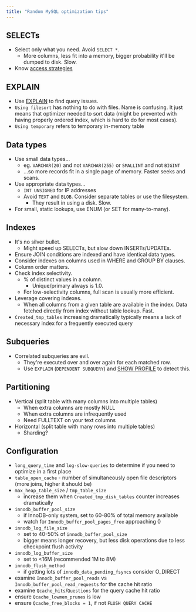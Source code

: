 ```yaml
---
title: "Random MySQL optimization tips"
---
```


## SELECTs

- Select only what you need. Avoid `SELECT *`.
  - More columns, less fit into a memory, bigger probability it'll be dumped to disk. Slow.
- Know [access strategies](http://joinfu.com/presentations/target-practice/target-practice-workbook.pdf)

## EXPLAIN

- Use [EXPLAIN](https://www.pythian.com/blog/wp-content/uploads/explain-diagram1.pdf) to find query issues.
- `Using filesort` has nothing to do with files. Name is confusing. It just means that optimizer
  needed to sort data (might be prevented with having properly ordered index, which is hard to do for most
  cases).
- `Using temporary` refers to temporary in-memory table

## Data types

- Use small data types...
  - eg. `VARCHAR(20)` and not `VARCHAR(255)` or `SMALLINT` and not `BIGINT`
  - ...so more records fit in a single page of memory. Faster seeks and scans.
- Use appropriate data types...
  - `INT UNSIGNED` for IP addresses
  - Avoid `TEXT` and `BLOB`. Consider separate tables or use the filesystem.
    - They result in using a disk. Slow.
- For small, static lookups, use ENUM (or SET for many-to-many).

## Indexes

- It's no silver bullet.
  - Might speed up SELECTs, but slow down INSERTs/UPDATEs.
- Ensure JOIN conditions are indexed and have identical data types.
- Consider indexes on columns used in WHERE and GROUP BY clauses.
- Column order matters.
- Check index selectivity.
  - % of distinct values in a column.
    - Unique/primary always is 1.0.
  - For low-selectivity columns, full scan is usually more efficient.
- Leverage covering indexes.
  - When all columns from a given table are available in the index.
    Data fetched directly from index without table lookup. Fast.
- `Created_tmp_tables` increasing dramatically typically means a lack
  of necessary index for a frequently executed query

## Subqueries

- Correlated subqueries are evil.
  - They're executed over and over again for each matched row.
  - Use `EXPLAIN` (`DEPENDENT SUBQUERY`) and
    [SHOW PROFILE](http://www.sobstel.dev/blog/mysql-profiling-queries/)
    to detect this.

## Partitioning

- Vertical (split table with many columns into multiple tables)
  - When extra columns are mostly NULL
  - When extra columns are infrequently used
  - Need FULLTEXT on your text columns
- Horizontal (split table with many rows into multiple tables)
  - Sharding?

## Configuration

- `long_query_time` and `log-slow-queries` to determine if you need to
  optimize in a first place
- `table_open_cache` - number of simultaneously open file descriptors
  (more joins, higher it should be)
- `max_heap_table_size` / `tmp_table_size`
  - increase them when `Created_tmp_disk_tables` counter increases dramatically
- `innodb_buffer_pool_size`
  - if InnoDB-only system, set to 60-80% of total memory available
  - watch for `Innodb_buffer_pool_pages_free` approaching 0
- `innodb_log_file_size`
  - set to 40-50% of `innodb_buffer_pool_size`
  - bigger means longer recovery, but less disk operations due to less
    checkpoint flush activity
- `innodb_log_buffer_size`
  - set to <16M (recommended 1M to 8M)
- `innodb_flush_method`
  - if getting lots of `innodb_data_pending_fsyncs` consider O_DIRECT
- examine `Innodb_buffer_pool_reads` vs `Innodb_buffer_pool_read_requests`
  for the cache hit ratio
- examine `Qcache_hits`/`Questions` for the query cache hit ratio
- ensure `Qcache_lowmem_prunes` is low
- ensure `Qcache_free_blocks = 1`, if not `FLUSH QUERY CACHE`
